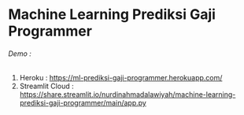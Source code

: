 ﻿# Machine Learning Prediksi Gaji Programmer
###### Demo :
1. Heroku : https://ml-prediksi-gaji-programmer.herokuapp.com/
2. Streamlit Cloud : https://share.streamlit.io/nurdinahmadalawiyah/machine-learning-prediksi-gaji-programmer/main/app.py
